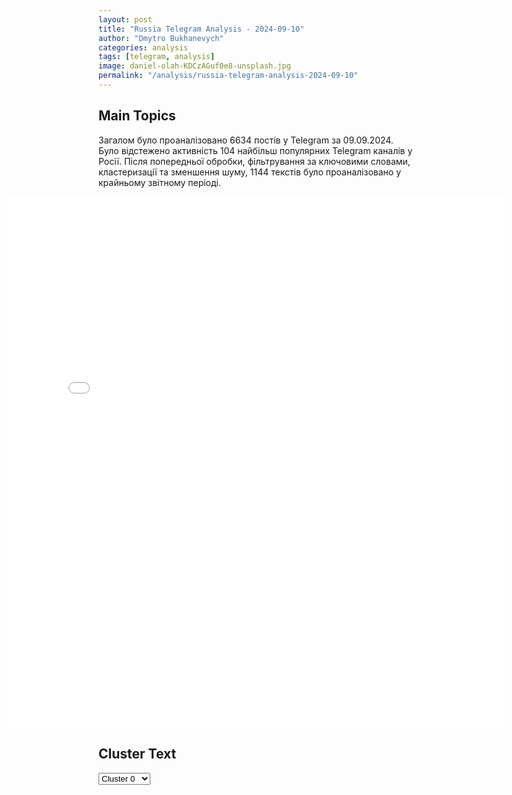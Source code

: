 ```yaml
---
layout: post
title: "Russia Telegram Analysis - 2024-09-10"
author: "Dmytro Bukhanevych"
categories: analysis
tags: [telegram, analysis]
image: daniel-olah-KDCzAGuf0e8-unsplash.jpg
permalink: "/analysis/russia-telegram-analysis-2024-09-10"
---
```


<style>
    /* Adjusting iframe-container styles */
    .wide-iframe-container {
        width: calc(100% + 30vw);  /* Extending the width */
        margin-left: -15vw;       /* Negative margin to push to the left */
        overflow: hidden;         /* In case the iframe content spills over */
    }

    .wide-iframe-container iframe {
        width: 100%;  /* Making the iframe take the full width of its container */
        border: none; /* Removing any borders from the iframe */
    }

    /* Toggle mechanism */
    .hidden {
        display: none;
    }
    
    .show-content-target:checked + .show-content {
        display: block;
    }
</style>

<h2>Main Topics</h2>
<p>Загалом було проаналізовано 6634 постів у Telegram за 09.09.2024. Було відстежено активність 104 найбільш популярних Telegram каналів у Росії. Після попередньої обробки, фільтрування за ключовими словами, кластеризації та зменшення шуму, 1144 текстів було проаналізовано у крайньому звітному періоді.</p>
<!-- Embedding Main Plotly Visualization -->
<div class="wide-iframe-container">
    <iframe src="{{site.baseurl}}/visualizations/2024-09-10/fig_topics_time.html" height="850"></iframe>
</div>


<h2>Cluster Text</h2>

<!-- Dropdown to select a cluster -->
<select id="clusterSelector" onchange="displayClusterText()">
<option value="0">Cluster 0</option><option value="1">Cluster 1</option><option value="2">Cluster 2</option><option value="3">Cluster 3</option><option value="4">Cluster 4</option><option value="5">Cluster 5</option><option value="6">Cluster 6</option><option value="7">Cluster 7</option><option value="8">Cluster 8</option><option value="9">Cluster 9</option><option value="10">Cluster 10</option><option value="11">Cluster 11</option><option value="12">Cluster 12</option><option value="13">Cluster 13</option><option value="14">Cluster 14</option>
</select>

<!-- Display area for the selected cluster's text -->
<div id="clusterTextDisplay" class="hidden"></div>

<script type="text/javascript">
    var clusterDetails = {"0": "<b>Total Posts:</b> 318<br><b>Date:</b> 2024-09-09 11:35:07+00:00<br><b>Author:</b> mod_russia<br><b>Link:</b> https://t.me/s/mod_russia/43155<br><b>Subscribers:</b> 595691<br><b>Text:</b> \u0422\u0435\u043a\u0441\u0442: \u26a1\ufe0f \u0421\u0432\u043e\u0434\u043a\u0430 \u041c\u0438\u043d\u043e\u0431\u043e\u0440\u043e\u043d\u044b \u0420\u043e\u0441\u0441\u0438\u0438 \u043e \u0445\u043e\u0434\u0435 \u043e\u0442\u0440\u0430\u0436\u0435\u043d\u0438\u044f \u043f\u043e\u043f\u044b\u0442\u043a\u0438 \u0432\u0442\u043e\u0440\u0436\u0435\u043d\u0438\u044f \u0412\u0421\u0423 \u043d\u0430 \u0442\u0435\u0440\u0440\u0438\u0442\u043e\u0440\u0438\u044e \u0420\u043e\u0441\u0441\u0438\u0439\u0441\u043a\u043e\u0439 \u0424\u0435\u0434\u0435\u0440\u0430\u0446\u0438\u0438 \u0432 \u041a\u0443\u0440\u0441\u043a\u043e\u0439 \u043e\u0431\u043b\u0430\u0441\u0442\u0438 (\u043f\u043e \u0441\u043e\u0441\u0442\u043e\u044f\u043d\u0438\u044e \u043d\u0430 9 \u0441\u0435\u043d\u0442\u044f\u0431\u0440\u044f 2024 \u0433.) \u25ab\ufe0f \u041f\u043e\u0434\u0440\u0430\u0437\u0434\u0435\u043b\u0435\u043d\u0438\u044f\u043c\u0438 \u0433\u0440\u0443\u043f\u043f\u0438\u0440\u043e\u0432\u043a\u0438 \u0432\u043e\u0439\u0441\u043a \u00ab\u0421\u0435\u0432\u0435\u0440\u00bb \u043f\u0440\u0438 \u043f\u043e\u0434\u0434\u0435\u0440\u0436\u043a\u0435 \u0430\u0440\u043c\u0435\u0439\u0441\u043a\u043e\u0439 \u0430\u0432\u0438\u0430\u0446\u0438\u0438 \u0438 \u043e\u0433\u043d\u044f \u0430\u0440\u0442\u0438\u043b\u043b\u0435\u0440\u0438\u0438 \u043e\u0442\u0440\u0430\u0436\u0435\u043d\u044b \u0442\u0440\u0438 \u0430\u0442\u0430\u043a\u0438 \u043f\u0440\u043e\u0442\u0438\u0432\u043d\u0438\u043a\u0430 \u0432 \u043d\u0430\u043f\u0440\u0430\u0432\u043b\u0435\u043d\u0438\u0438 \u043d\u0430\u0441\u0435\u043b\u0435\u043d\u043d\u044b\u0445 \u043f\u0443\u043d\u043a\u0442\u043e\u0432 \u041c\u0438\u0445\u0430\u0439\u043b\u043e\u0432\u043a\u0430, \u0427\u0435\u0440\u043a\u0430\u0441\u0441\u043a\u0430\u044f \u041a\u043e\u043d\u043e\u043f\u0435\u043b\u044c\u043a\u0430 \u0438 10-\u0439 \u041e\u043a\u0442\u044f\u0431\u0440\u044c.\u0421\u043e\u0440\u0432\u0430\u043d\u044b \u043f\u043e\u043f\u044b\u0442\u043a\u0438 \u0430\u0442\u0430\u043a \u0432 \u043d\u0430\u043f\u0440\u0430\u0432\u043b\u0435\u043d\u0438\u0438 \u043d\u0430\u0441\u0435\u043b\u0435\u043d\u043d\u044b\u0445 \u043f\u0443\u043d\u043a\u0442\u043e\u0432 \u041c\u0430\u043b\u0430\u044f \u041b\u043e\u043a\u043d\u044f, \u041a\u043e\u0440\u0435\u043d\u0435\u0432\u043e, \u041a\u0440\u0435\u043c\u044f\u043d\u043e\u0435 \u0438 \u041c\u0430\u0440\u0442\u044b\u043d\u043e\u0432\u043a\u0430.\u0412 \u0440\u0435\u0437\u0443\u043b\u044c\u0442\u0430\u0442\u0435 \u0412\u0421\u0423 \u043f\u043e\u0442\u0435\u0440\u044f\u043b\u0438 \u0434\u043e 25 \u0447\u0435\u043b\u043e\u0432\u0435\u043a \u0443\u0431\u0438\u0442\u044b\u043c\u0438 \u0438 \u0440\u0430\u043d\u0435\u043d\u044b\u043c\u0438, \u0443\u043d\u0438\u0447\u0442\u043e\u0436\u0435\u043d\u044b \u0442\u0440\u0438 \u0431\u043e\u0435\u0432\u044b\u0435 \u0431\u0440\u043e\u043d\u0438\u0440\u043e\u0432\u0430\u043d\u043d\u044b\u0435 \u043c\u0430\u0448\u0438\u043d\u044b, \u0432 \u0442\u043e\u043c \u0447\u0438\u0441\u043b\u0435 \u00ab\u041c\u0430\u043a\u0441 \u041f\u0440\u043e\u00bb \u043f\u0440\u043e\u0438\u0437\u0432\u043e\u0434\u0441\u0442\u0432\u0430 \u0421\u0428\u0410, \u0438 \u0434\u0432\u0430 \u0430\u0432\u0442\u043e\u043c\u043e\u0431\u0438\u043b\u044f. \u25ab\ufe0f \u041f\u0440\u043e\u0434\u043e\u043b\u0436\u0430\u0435\u0442\u0441\u044f \u043f\u0440\u043e\u0432\u0435\u0434\u0435\u043d\u0438\u0435 \u0440\u0430\u0437\u0432\u0435\u0434\u044b\u0432\u0430\u0442\u0435\u043b\u044c\u043d\u043e-\u043f\u043e\u0438\u0441\u043a\u043e\u0432\u044b\u0445 \u0434\u0435\u0439\u0441\u0442\u0432\u0438\u0439 \u043f\u043e \u0432\u044b\u044f\u0432\u043b\u0435\u043d\u0438\u044e \u0438 \u0443\u043d\u0438\u0447\u0442\u043e\u0436\u0435\u043d\u0438\u044e \u0432 \u043b\u0435\u0441\u043d\u044b\u0445 \u043c\u0430\u0441\u0441\u0438\u0432\u0430\u0445 \u0434\u0438\u0432\u0435\u0440\u0441\u0438\u043e\u043d\u043d\u044b\u0445 \u0433\u0440\u0443\u043f\u043f \u043f\u0440\u043e\u0442\u0438\u0432\u043d\u0438\u043a\u0430, \u043f\u044b\u0442\u0430\u0432\u0448\u0438\u0445\u0441\u044f \u043f\u0440\u043e\u043d\u0438\u043a\u043d\u0443\u0442\u044c \u0432\u0433\u043b\u0443\u0431\u044c \u0440\u043e\u0441\u0441\u0438\u0439\u0441\u043a\u043e\u0439 \u0442\u0435\u0440\u0440\u0438\u0442\u043e\u0440\u0438\u0438. \u25ab\ufe0f \u0423\u0434\u0430\u0440\u0430\u043c\u0438 \u0430\u0432\u0438\u0430\u0446\u0438\u0438, \u043e\u0433\u043d\u0435\u043c \u0430\u0440\u0442\u0438\u043b\u043b\u0435\u0440\u0438\u0438 \u0438 \u0430\u043a\u0442\u0438\u0432\u043d\u044b\u043c\u0438 \u0434\u0435\u0439\u0441\u0442\u0432\u0438\u044f\u043c\u0438 \u0432\u043e\u0439\u0441\u043a \u043d\u0430\u043d\u0435\u0441\u0435\u043d\u043e \u043f\u043e\u0440\u0430\u0436\u0435\u043d\u0438\u0435 \u0441\u043a\u043e\u043f\u043b\u0435\u043d\u0438\u044f\u043c \u0436\u0438\u0432\u043e\u0439 \u0441\u0438\u043b\u044b \u0438 \u0442\u0435\u0445\u043d\u0438\u043a\u0438 22-\u0439 \u0438 61-\u0439 \u043c\u0435\u0445\u0430\u043d\u0438\u0437\u0438\u0440\u043e\u0432\u0430\u043d\u043d\u044b\u0445, 80-\u0439 \u0438 82-\u0439 \u0434\u0435\u0441\u0430\u043d\u0442\u043d\u043e-\u0448\u0442\u0443\u0440\u043c\u043e\u0432\u044b\u0445, 92-\u0439 \u0448\u0442\u0443\u0440\u043c\u043e\u0432\u043e\u0439, 152-\u0439 \u0435\u0433\u0435\u0440\u0441\u043a\u043e\u0439 \u0431\u0440\u0438\u0433\u0430\u0434 \u0438 1004-\u0439 \u0431\u0440\u0438\u0433\u0430\u0434\u044b \u043e\u0445\u0440\u0430\u043d\u044b \u0432 \u0440\u0430\u0439\u043e\u043d\u0430\u0445 \u043d\u0430\u0441\u0435\u043b\u0435\u043d\u043d\u044b\u0445 \u043f\u0443\u043d\u043a\u0442\u043e\u0432 \u0410\u043f\u0430\u043d\u0430\u0441\u043e\u0432\u043a\u0430, \u0411\u043e\u0440\u043a\u0438, \u0412\u0438\u0448\u043d\u0435\u0432\u043a\u0430, \u0412\u043d\u0435\u0437\u0430\u043f\u043d\u043e\u0435, \u0413\u0443\u0435\u0432\u043e, \u041a\u0430\u0437\u0430\u0447\u044c\u044f \u041b\u043e\u043a\u043d\u044f, \u041b\u044e\u0431\u0438\u043c\u043e\u0432\u043a\u0430, \u041c\u0430\u043b\u0430\u044f \u041b\u043e\u043a\u043d\u044f, \u041c\u0430\u0440\u0442\u044b\u043d\u043e\u0432\u043a\u0430, \u041d\u043e\u0432\u0430\u044f \u0421\u043e\u0440\u043e\u0447\u0438\u043d\u0430, \u041d\u043e\u0432\u043e\u0438\u0432\u0430\u043d\u043e\u0432\u043a\u0430, \u041e\u0431\u0443\u0445\u043e\u0432\u043a\u0430, \u0421\u0432\u0435\u0440\u0434\u043b\u0438\u043a\u043e\u0432\u043e \u0438 \u0421\u043d\u0430\u0433\u043e\u0441\u0442\u044c. \u25ab\ufe0f \u041e\u043f\u0435\u0440\u0430\u0442\u0438\u0432\u043d\u043e-\u0442\u0430\u043a\u0442\u0438\u0447\u0435\u0441\u043a\u043e\u0439 \u0430\u0432\u0438\u0430\u0446\u0438\u0435\u0439 \u0438 \u0440\u0430\u043a\u0435\u0442\u043d\u044b\u043c\u0438 \u0432\u043e\u0439\u0441\u043a\u0430\u043c\u0438 \u043d\u0430\u043d\u0435\u0441\u0435\u043d\u044b \u0443\u0434\u0430\u0440\u044b \u043f\u043e \u0440\u0430\u0439\u043e\u043d\u0430\u043c \u0441\u043e\u0441\u0440\u0435\u0434\u043e\u0442\u043e\u0447\u0435\u043d\u0438\u044f \u0438\u043d\u043e\u0441\u0442\u0440\u0430\u043d\u043d\u044b\u0445 \u043d\u0430\u0435\u043c\u043d\u0438\u043a\u043e\u0432 \u0432 \u0421\u0443\u043c\u0441\u043a\u043e\u0439 \u043e\u0431\u043b\u0430\u0441\u0442\u0438 \u0438 \u0440\u0435\u0437\u0435\u0440\u0432\u043e\u0432 22-\u0439 \u0438 41-\u0439 \u043c\u0435\u0445\u0430\u043d\u0438\u0437\u0438\u0440\u043e\u0432\u0430\u043d\u043d\u044b\u0445, 80-\u0439, 82-\u0439 \u0438 95-\u0439 \u0434\u0435\u0441\u0430\u043d\u0442\u043d\u043e-\u0448\u0442\u0443\u0440\u043c\u043e\u0432\u044b\u0445 \u0431\u0440\u0438\u0433\u0430\u0434 \u0412\u0421\u0423 \u0438 1-\u043e\u0439 \u0431\u0440\u0438\u0433\u0430\u0434\u044b \u043f\u0440\u0435\u0437\u0438\u0434\u0435\u043d\u0442\u0430, \u0430 \u0442\u0430\u043a\u0436\u0435 101-\u0439, 103-\u0439, 107-\u0439, 119-\u0439, 129-\u0439 \u0431\u0440\u0438\u0433\u0430\u0434 \u0442\u0435\u0440\u0440\u0438\u0442\u043e\u0440\u0438\u0430\u043b\u044c\u043d\u043e\u0439 \u043e\u0431\u043e\u0440\u043e\u043d\u044b \u0412\u0421\u0423 \u0432 \u0440\u0430\u0439\u043e\u043d\u0430\u0445 \u043d\u0430\u0441\u0435\u043b\u0435\u043d\u043d\u044b\u0445 \u043f\u0443\u043d\u043a\u0442\u043e\u0432 \u0411\u0435\u043b\u043e\u043f\u043e\u043b\u044c\u0435, \u0411\u0435\u043b\u043e\u0432\u043e\u0434\u044b, \u0411\u043e\u044f\u0440\u043e-\u041b\u0435\u0436\u0430\u0447\u0438, \u0411\u0430\u0441\u043e\u0432\u043a\u0430, \u0413\u043b\u0443\u0445\u043e\u0432, \u041a\u043e\u043d\u0434\u0440\u0430\u0442\u043e\u0432\u043a\u0430, \u041b\u043e\u043a\u043d\u044f, \u0421\u0432\u0435\u0441\u0441\u0430, \u0412\u043b\u0430\u0434\u0438\u043c\u0438\u0440\u043e\u0432\u043a\u0430, \u041f\u0435\u0440\u0432\u043e\u043c\u0430\u0439\u0441\u043a\u043e\u0435, \u0421\u0443\u043c\u044b, \u042e\u043d\u0430\u043a\u043e\u0432\u043a\u0430 \u0438 \u042f\u043c\u043f\u043e\u043b\u044c. \u25ab\ufe0f \u0417\u0430 \u0441\u0443\u0442\u043a\u0438 \u043f\u043e\u0442\u0435\u0440\u0438 \u0412\u0421\u0423 \u0441\u043e\u0441\u0442\u0430\u0432\u0438\u043b\u0438 \u0434\u043e 240 \u0432\u043e\u0435\u043d\u043d\u043e\u0441\u043b\u0443\u0436\u0430\u0449\u0438\u0445 \u0438 13 \u0435\u0434\u0438\u043d\u0438\u0446 \u0431\u0440\u043e\u043d\u0435\u0442\u0435\u0445\u043d\u0438\u043a\u0438, \u0432 \u0442\u043e\u043c \u0447\u0438\u0441\u043b\u0435 \u0434\u0432\u0430 \u0442\u0430\u043d\u043a\u0430, 11 \u0431\u043e\u0435\u0432\u044b\u0445 \u0431\u0440\u043e\u043d\u0438\u0440\u043e\u0432\u0430\u043d\u043d\u044b\u0445 \u043c\u0430\u0448\u0438\u043d, \u0430 \u0442\u0430\u043a\u0436\u0435 \u0430\u0440\u0442\u0438\u043b\u043b\u0435\u0440\u0438\u0439\u0441\u043a\u043e\u0435 \u043e\u0440\u0443\u0434\u0438\u0435, \u0441\u0442\u0430\u043d\u0446\u0438\u044f \u0420\u042d\u0411 \u0438 10 \u0430\u0432\u0442\u043e\u043c\u043e\u0431\u0438\u043b\u0435\u0439. \ud83d\udcca \u0412\u0441\u0435\u0433\u043e \u0437\u0430 \u0432\u0440\u0435\u043c\u044f \u0431\u043e\u0435\u0432\u044b\u0445 \u0434\u0435\u0439\u0441\u0442\u0432\u0438\u0439 \u043d\u0430 \u041a\u0443\u0440\u0441\u043a\u043e\u043c \u043d\u0430\u043f\u0440\u0430\u0432\u043b\u0435\u043d\u0438\u0438 \u043f\u0440\u043e\u0442\u0438\u0432\u043d\u0438\u043a \u043f\u043e\u0442\u0435\u0440\u044f\u043b \u0431\u043e\u043b\u0435\u0435 11400 \u0432\u043e\u0435\u043d\u043d\u043e\u0441\u043b\u0443\u0436\u0430\u0449\u0438\u0445, 89 \u0442\u0430\u043d\u043a\u043e\u0432, 42 \u0431\u043e\u0435\u0432\u044b\u0435 \u043c\u0430\u0448\u0438\u043d\u044b \u043f\u0435\u0445\u043e\u0442\u044b, 74 \u0431\u0440\u043e\u043d\u0435\u0442\u0440\u0430\u043d\u0441\u043f\u043e\u0440\u0442\u0435\u0440\u0430, 635 \u0431\u043e\u0435\u0432\u044b\u0445 \u0431\u0440\u043e\u043d\u0438\u0440\u043e\u0432\u0430\u043d\u043d\u044b\u0445 \u043c\u0430\u0448\u0438\u043d\u044b, 371 \u0430\u0432\u0442\u043e\u043c\u043e\u0431\u0438\u043b\u044c, 85 \u0430\u0440\u0442\u0438\u043b\u043b\u0435\u0440\u0438\u0439\u0441\u043a\u0438\u0445 \u043e\u0440\u0443\u0434\u0438\u0439, 24 \u043f\u0443\u0441\u043a\u043e\u0432\u044b\u0435 \u0443\u0441\u0442\u0430\u043d\u043e\u0432\u043a\u0438 \u0440\u0435\u0430\u043a\u0442\u0438\u0432\u043d\u044b\u0445 \u0441\u0438\u0441\u0442\u0435\u043c \u0437\u0430\u043b\u043f\u043e\u0432\u043e\u0433\u043e \u043e\u0433\u043d\u044f, \u0432 \u0442\u043e\u043c \u0447\u0438\u0441\u043b\u0435 \u0441\u0435\u043c\u044c \u00ab\u0425\u0438\u043c\u0430\u0440\u0441\u00bb \u0438 \u043f\u044f\u0442\u044c MLRS, 8 \u043f\u0443\u0441\u043a\u043e\u0432\u044b\u0445 \u0443\u0441\u0442\u0430\u043d\u043e\u0432\u043e\u043a \u0437\u0435\u043d\u0438\u0442\u043d\u044b\u0445 \u0440\u0430\u043a\u0435\u0442\u043d\u044b\u0445 \u043a\u043e\u043c\u043f\u043b\u0435\u043a\u0441\u043e\u0432, \u0434\u0432\u0435 \u0442\u0440\u0430\u043d\u0441\u043f\u043e\u0440\u0442\u043d\u043e-\u0437\u0430\u0440\u044f\u0436\u0430\u044e\u0449\u0438\u0435 \u043c\u0430\u0448\u0438\u043d\u044b, 22 \u0441\u0442\u0430\u043d\u0446\u0438\u0438 \u0420\u042d\u0411 \u0438 \u0441\u0435\u043c\u044c \u0420\u041b\u0421 \u043a\u043e\u043d\u0442\u0440\u0431\u0430\u0442\u0430\u0440\u0435\u0439\u043d\u043e\u0439 \u0431\u043e\u0440\u044c\u0431\u044b, \u0434\u0432\u0435 \u0420\u041b\u0421 \u041f\u0412\u041e, \u0432\u043e\u0441\u0435\u043c\u044c \u0435\u0434\u0438\u043d\u0438\u0446 \u0438\u043d\u0436\u0435\u043d\u0435\u0440\u043d\u043e\u0439 \u0442\u0435\u0445\u043d\u0438\u043a\u0438, \u0438\u0437 \u043d\u0438\u0445 \u0434\u0432\u0435 \u0438\u043d\u0436\u0435\u043d\u0435\u0440\u043d\u044b\u0435 \u043c\u0430\u0448\u0438\u043d\u044b \u0440\u0430\u0437\u0433\u0440\u0430\u0436\u0434\u0435\u043d\u0438\u044f \u0438 \u043e\u0434\u043d\u0430 \u0443\u0441\u0442\u0430\u043d\u043e\u0432\u043a\u0430 \u0440\u0430\u0437\u043c\u0438\u043d\u0438\u0440\u043e\u0432\u0430\u043d\u0438\u044f \u0423\u0420-77. \u041e\u043f\u0435\u0440\u0430\u0446\u0438\u044f \u043f\u043e \u0443\u043d\u0438\u0447\u0442\u043e\u0436\u0435\u043d\u0438\u044e \u0444\u043e\u0440\u043c\u0438\u0440\u043e\u0432\u0430\u043d\u0438\u0439 \u0412\u0421\u0423 \u043f\u0440\u043e\u0434\u043e\u043b\u0436\u0430\u0435\u0442\u0441\u044f.\ud83d\udd39 \u041c\u0438\u043d\u043e\u0431\u043e\u0440\u043e\u043d\u044b \u0420\u043e\u0441\u0441\u0438\u0438", "1": "<b>Total Posts:</b> 31<br><b>Date:</b> 2024-09-09 13:54:23+00:00<br><b>Author:</b> ivan_utenkov13<br><b>Link:</b> https://t.me/s/ivan_utenkov13/60078<br><b>Subscribers:</b> 401262<br><b>Text:</b> \u0422\u0435\u043a\u0441\u0442: \ud83d\ude2c \u0420\u043e\u0441\u0441\u0438\u0439\u0441\u043a\u0438\u0439 \u0447\u0438\u043d\u043e\u0432\u043d\u0438\u043a \u0440\u0430\u0437\u043c\u0435\u0441\u0442\u0438\u043b \u043f\u0430\u0442\u0440\u0438\u043e\u0442\u0438\u0447\u0435\u0441\u043a\u0438\u0439 \u0431\u0430\u043d\u043d\u0435\u0440 \u0441 \u0431\u043e\u0439\u0446\u043e\u043c \u0412\u0421\u0423. \u0420\u0443\u043a\u043e\u0432\u043e\u0434\u0438\u0442\u0435\u043b\u044c \u043a\u043e\u043c\u0438\u0442\u0435\u0442\u0430 \u0430\u0440\u0445\u0438\u0442\u0435\u043a\u0442\u0443\u0440\u044b \u0438 \u0433\u0440\u0430\u0434\u043e\u0441\u0442\u0440\u043e\u0438\u0442\u0435\u043b\u044c\u0441\u0442\u0432\u0430 \u041a\u0443\u0440\u0441\u043a\u0430 \u0440\u0430\u0437\u043c\u0435\u0441\u0442\u0438\u043b \u0432\u043e\u0435\u043d\u043d\u043e-\u043f\u0430\u0442\u0440\u0438\u043e\u0442\u0438\u0447\u0435\u0441\u043a\u0438\u0439 \u0431\u0430\u043d\u043d\u0435\u0440 \u0441 \u0440\u0435\u043a\u043b\u0430\u043c\u043e\u0439 \u0441\u043b\u0443\u0436\u0431\u044b \u043f\u043e \u043a\u043e\u043d\u0442\u0440\u0430\u043a\u0442\u0443. \u041d\u043e \u043e\u043d \u043d\u0435 \u0437\u0430\u043c\u0435\u0442\u0438\u043b, \u0447\u0442\u043e \u043d\u0430 \u043d\u0451\u043c \u0438\u0437\u043e\u0431\u0440\u0430\u0436\u0451\u043d \u0431\u043e\u0435\u0446 \u0443\u043a\u0440\u0430\u0438\u043d\u0441\u043a\u043e\u0439 \u0430\u0440\u043c\u0438\u0438.\u0427\u0438\u043d\u043e\u0432\u043d\u0438\u043a\u0443 \u043e\u0431\u044a\u044f\u0432\u0438\u043b\u0438 \u0432\u044b\u0433\u043e\u0432\u043e\u0440 \u0432 \u0441\u0432\u044f\u0437\u0438 \u0441 \u0445\u0430\u043b\u0430\u0442\u043d\u043e\u0441\u0442\u044c\u044e\u2757\ufe0f\u0418\u043d\u0444\u043e\u0440\u043c\u0430\u0446\u0438\u044f 24/7", "2": "<b>Total Posts:</b> 127<br><b>Date:</b> 2024-09-09 20:55:28+00:00<br><b>Author:</b> treugolniklpr<br><b>Link:</b> https://t.me/s/treugolniklpr/57628<br><b>Subscribers:</b> 616584<br><b>Text:</b> \u0422\u0435\u043a\u0441\u0442: \u0428\u0430\u0439\u043a\u043e\u0432\u043a\u0430\u041b\u044e\u0434\u0438\u043d\u043e\u0432\u043e\u041e\u043f\u0430\u0441\u043d\u043e\u0441\u0442\u044c \u043f\u043e \u0411\u041f\u041b\u0410 \u0412 \u0432\u0430\u0448\u0435\u043c \u043d\u0430\u043f\u0440\u0430\u0432\u043b\u0435\u043d\u0438\u0438 \u043d\u0435\u0441\u043a\u043e\u043b\u044c\u043a\u043e \u0411\u041f\u041b\u0410 \u0438\u0437 \u0411\u0440\u044f\u043d\u0441\u043a\u043e\u0439 \u043e\u0431\u043b\u0430\u0441\u0442\u0438", "3": "<b>Total Posts:</b> 61<br><b>Date:</b> 2024-09-09 23:33:53+00:00<br><b>Author:</b> shot_shot<br><b>Link:</b> https://t.me/s/shot_shot/71300<br><b>Subscribers:</b> 1180194<br><b>Text:</b> \u0422\u0435\u043a\u0441\u0442: \u0421\u0435\u0440\u0433\u0435\u0439 \u0421\u043e\u0431\u044f\u043d\u0438\u043d: \"\u0421\u0438\u043b\u0430\u043c\u0438 \u041f\u0412\u041e \u041c\u0438\u043d\u043e\u0431\u043e\u0440\u043e\u043d\u044b \u0432 \u0433\u043e\u0440\u043e\u0434\u0441\u043a\u043e\u043c \u043e\u043a\u0440\u0443\u0433\u0435 \u041b\u044e\u0431\u0435\u0440\u0446\u044b \u043e\u0442\u0440\u0430\u0436\u0435\u043d\u0430 \u0430\u0442\u0430\u043a\u0430 \u0431\u0435\u0441\u043f\u0438\u043b\u043e\u0442\u043d\u0438\u043a\u0430, \u043b\u0435\u0442\u0435\u0432\u0448\u0435\u0433\u043e \u043d\u0430 \u041c\u043e\u0441\u043a\u0432\u0443. \u041d\u0430 \u043c\u0435\u0441\u0442\u0435 \u043f\u0430\u0434\u0435\u043d\u0438\u044f \u043e\u0431\u043b\u043e\u043c\u043a\u043e\u0432, \u043f\u043e \u043f\u0440\u0435\u0434\u0432\u0430\u0440\u0438\u0442\u0435\u043b\u044c\u043d\u044b\u043c \u0434\u0430\u043d\u043d\u044b\u043c, \u0440\u0430\u0437\u0440\u0443\u0448\u0435\u043d\u0438\u0439 \u0438 \u043f\u043e\u0441\u0442\u0440\u0430\u0434\u0430\u0432\u0448\u0438\u0445 \u043d\u0435\u0442. \u0421\u043f\u0435\u0446\u0438\u0430\u043b\u0438\u0441\u0442\u044b \u044d\u043a\u0441\u0442\u0440\u0435\u043d\u043d\u044b\u0445 \u0441\u043b\u0443\u0436\u0431 \u0440\u0430\u0431\u043e\u0442\u0430\u044e\u0442 \u043d\u0430 \u043c\u0435\u0441\u0442\u0435 \u043f\u0440\u043e\u0438\u0441\u0448\u0435\u0441\u0442\u0432\u0438\u044f\"\u0427\u0442\u043e \u0435\u0449\u0451 \u0438\u0437\u0432\u0435\u0441\u0442\u043d\u043e \u043a \u044d\u0442\u043e\u043c\u0443 \u0447\u0430\u0441\u0443: \u2014 \u041f\u0412\u041e \u0432 \u0442\u0435\u0447\u0435\u043d\u0438\u0435 \u0447\u0430\u0441\u0430 \u0443\u043d\u0438\u0447\u0442\u043e\u0436\u0438\u043b\u0430 21 \u0431\u0435\u0441\u043f\u0438\u043b\u043e\u0442\u043d\u0438\u043a \u0412\u0421\u0423 \u0441\u0430\u043c\u043e\u043b\u0435\u0442\u043d\u043e\u0433\u043e \u0442\u0438\u043f\u0430 \u0432 \u0411\u0440\u044f\u043d\u0441\u043a\u043e\u0439 \u043e\u0431\u043b\u0430\u0441\u0442\u0438. \u0412 \u0434\u0430\u043d\u043d\u044b\u0439 \u043c\u043e\u043c\u0435\u043d\u0442 \u043e \u043f\u043e\u0441\u0442\u0440\u0430\u0434\u0430\u0432\u0448\u0438\u0445 \u0438 \u0440\u0430\u0437\u0440\u0443\u0448\u0435\u043d\u0438\u044f\u0445 \u0438\u043d\u0444\u043e\u0440\u043c\u0430\u0446\u0438\u0438 \u043d\u0435\u0442. \u041d\u0430 \u043c\u0435\u0441\u0442\u0435 \u0440\u0430\u0431\u043e\u0442\u0430\u044e\u0442 \u043e\u043f\u0435\u0440\u0430\u0442\u0438\u0432\u043d\u044b\u0435 \u0438 \u044d\u043a\u0441\u0442\u0440\u0435\u043d\u043d\u044b\u0435 \u0441\u043b\u0443\u0436\u0431\u044b, \u0441\u043e\u043e\u0431\u0449\u0438\u043b \u0433\u0443\u0431\u0435\u0440\u043d\u0430\u0442\u043e\u0440 \u0411\u043e\u0433\u043e\u043c\u0430\u0437. \u2014 \u0413\u0443\u0431\u0435\u0440\u043d\u0430\u0442\u043e\u0440 \u041b\u0438\u043f\u0435\u0446\u043a\u043e\u0439 \u043e\u0431\u043b\u0430\u0441\u0442\u0438 \u0410\u0440\u0442\u0430\u043c\u043e\u043d\u043e\u0432 \u0441\u043e\u043e\u0431\u0449\u0438\u043b \u043e\u0431 \u0443\u0433\u0440\u043e\u0437\u0435 \u0430\u0442\u0430\u043a\u0438 \u0411\u041f\u041b\u0410 \u0438 \u043f\u043e\u043f\u0440\u043e\u0441\u0438\u043b \u0436\u0438\u0442\u0435\u043b\u0435\u0439 \u0433\u043e\u0440\u043e\u0434\u0430 \u043e\u0441\u0442\u0430\u0432\u0430\u0442\u044c\u0441\u044f \u0434\u043e\u043c\u0430, \u043d\u0435 \u043f\u043e\u0434\u0445\u043e\u0434\u0438\u0442\u044c \u043a \u043e\u043a\u043d\u0430\u043c \u0438\u043b\u0438 \u0437\u0430\u0439\u0442\u0438 \u0432 \u0431\u043b\u0438\u0436\u0430\u0439\u0448\u0435\u0435 \u0437\u0434\u0430\u043d\u0438\u0435. \u041f\u0440\u044f\u043c\u043e \u0441\u0435\u0439\u0447\u0430\u0441 \u0432 \u0433\u043e\u0440\u043e\u0434\u0435 \u0440\u0430\u0431\u043e\u0442\u0430\u0435\u0442 \u0441\u0438\u0440\u0435\u043d\u0430 \u043e\u043f\u0430\u0441\u043d\u043e\u0441\u0442\u0438. \u041a\u0440\u0430\u0441\u043d\u044b\u0439 \u0443\u0440\u043e\u0432\u0435\u043d\u044c \u0443\u0433\u0440\u043e\u0437\u044b \u0432\u0432\u043e\u0434\u0438\u0442\u0441\u044f \u0432 \u0412\u043e\u043b\u043e\u0432\u0441\u043a\u043e\u043c \u0440\u0430\u0439\u043e\u043d\u0435.\u2014 \u0413\u0443\u0431\u0435\u0440\u043d\u0430\u0442\u043e\u0440\u0430 \u0412\u043e\u0440\u043e\u043d\u0435\u0436\u0441\u043a\u043e\u0439 \u043e\u0431\u043b\u0430\u0441\u0442\u0438 \u0410\u043b\u0435\u043a\u0441\u0430\u043d\u0434\u0440 \u0413\u0443\u0441\u0435\u0432 \u0441\u043e\u043e\u0431\u0449\u0438\u043b, \u0447\u0442\u043e \u043d\u0430 \u0442\u0435\u0440\u0440\u0438\u0442\u043e\u0440\u0438\u0438 \u0440\u0435\u0433\u0438\u043e\u043d\u0430 \u043e\u0431\u044a\u044f\u0432\u043b\u0435\u043d\u0430 \u043e\u043f\u0430\u0441\u043d\u043e\u0441\u0442\u044c \u0430\u0442\u0430\u043a\u0438 \u0411\u041f\u041b\u0410. \"\u0421\u0438\u043b\u044b \u041f\u0412\u041e \u043d\u0430\u0433\u043e\u0442\u043e\u0432\u0435. \u0421\u043b\u0435\u0434\u0438\u0442\u0435 \u0437\u0430 \u0434\u0430\u043b\u044c\u043d\u0435\u0439\u0448\u0438\u043c\u0438 \u043e\u043f\u043e\u0432\u0435\u0449\u0435\u043d\u0438\u044f\u043c\u0438 \u043e\u0442 \u043f\u0440\u0430\u0432\u0438\u0442\u0435\u043b\u044c\u0441\u0442\u0432\u0430 \u043e\u0431\u043b\u0430\u0441\u0442\u0438 \u0438\u043b\u0438 \u043e\u0442 \u041c\u0427\u0421 \u0420\u043e\u0441\u0441\u0438\u0438\". \u2014 \u0420\u0430\u043a\u0435\u0442\u043d\u0430\u044f \u043e\u043f\u0430\u0441\u043d\u043e\u0441\u0442\u044c \u0431\u044b\u043b\u0430 \u043e\u0431\u044a\u044f\u0432\u043b\u0435\u043d\u0430 \u0432 \u041a\u0443\u0440\u0441\u043a\u043e\u0439 \u043e\u0431\u043b\u0430\u0441\u0442\u0438. \u2014 \u041e\u043a\u043e\u043b\u043e \u0447\u0430\u0441\u0430 \u043d\u043e\u0447\u0438 \u0433\u0443\u0431\u0435\u0440\u043d\u0430\u0442\u043e\u0440\u0430 \u0411\u0435\u043b\u0433\u043e\u0440\u043e\u0434\u0441\u043a\u043e\u0439 \u043e\u0431\u043b\u0430\u0441\u0442\u0438 \u0413\u043b\u0430\u0434\u043a\u043e\u0432 \u0437\u0430\u044f\u0432\u0438\u043b, \u0447\u0442\u043e \u043d\u0430 \u0432\u0441\u0435\u0439 \u0442\u0435\u0440\u0440\u0438\u0442\u043e\u0440\u0438\u044f \u0432\u0432\u043e\u0434\u0438\u0442\u0441\u044f \u0440\u0430\u043a\u0435\u0442\u043d\u0430\u044f \u043e\u043f\u0430\u0441\u043d\u043e\u0441\u0442\u044c.\ud83c\udfaf \u041f\u043e\u0434\u043f\u0438\u0441\u044b\u0432\u0430\u0439\u0441\u044f \u043d\u0430 SHOT\ud83d\udce9 \u041f\u0440\u0438\u0441\u043b\u0430\u0442\u044c \u043d\u043e\u0432\u043e\u0441\u0442\u044c", "4": "<b>Total Posts:</b> 36<br><b>Date:</b> 2024-09-09 12:13:01+00:00<br><b>Author:</b> ejdailyru<br><b>Link:</b> https://t.me/s/ejdailyru/264703<br><b>Subscribers:</b> 526758<br><b>Text:</b> \u0422\u0435\u043a\u0441\u0442: \u0413\u043b\u0430\u0432\u043d\u043e\u0435 \u0432\u0438\u0434\u0435\u043e \u0434\u043d\u044f \u0432\u00a0\u0440\u0443\u043d\u0435\u0442\u0435\u00a0\u2014 \u0431\u043b\u043e\u0433\u0435\u0440 \u0418\u043b\u044c\u044f \u041c\u044d\u0434\u0434\u0438\u0441\u043e\u043d, \u043a\u043e\u0442\u043e\u0440\u044b\u0439 \u0440\u0430\u043d\u0435\u0435 \u043c\u043d\u043e\u0433\u043e\u043a\u0440\u0430\u0442\u043d\u043e \u0448\u0443\u0442\u0438\u043b \u043f\u0440\u043e \u0432\u043e\u0437\u043c\u043e\u0436\u043d\u044b\u0439 \u043f\u0435\u0440\u0435\u0435\u0437\u0434 \u0432\u00a0\u0421\u0428\u0410, \u043e\u043f\u0443\u0431\u043b\u0438\u043a\u043e\u0432\u0430\u043b \u0440\u043e\u043b\u0438\u043a, \u043d\u0430\u00a0\u043a\u043e\u0442\u043e\u0440\u043e\u043c \u0438\u0434\u0435\u0442 \u043f\u043e\u00a0\u043e\u043a\u0440\u0435\u0441\u0442\u043d\u043e\u0441\u0442\u044f\u043c, \u0433\u0434\u0435 \u0441\u0442\u043e\u0438\u0442 \u0430\u043c\u0435\u0440\u0438\u043a\u0430\u043d\u0441\u043a\u0438\u0439 \u0444\u043b\u0430\u0433, \u0441\u043e\u043e\u0431\u0449\u0430\u0435\u0442 \u00ab\u041e\u0441\u0442\u043e\u0440\u043e\u0436\u043d\u043e, \u043d\u043e\u0432\u043e\u0441\u0442\u0438\u00bb. \u0422\u0435\u043b\u0435\u0433\u0440\u0430\u043c-\u043a\u0430\u043d\u0430\u043b\u044b \u043f\u0440\u0435\u0434\u043f\u043e\u043b\u043e\u0436\u0438\u043b\u0438, \u0447\u0442\u043e \u0431\u043b\u043e\u0433\u0435\u0440 \u0441\u043c\u043e\u0433 \u043f\u0435\u0440\u0435\u0431\u0440\u0430\u0442\u044c\u0441\u044f \u0432\u00a0\u0421\u0428\u0410, \u043d\u043e\u00a036-\u043b\u0435\u0442\u043d\u0438\u0439 \u041c\u044d\u0434\u0434\u0438\u0441\u043e\u043d \u043e\u0431\u00a0\u044d\u0442\u043e\u043c \u043d\u0430\u00a0\u0432\u0438\u0434\u0435\u043e \u043d\u0435\u00a0\u0433\u043e\u0432\u043e\u0440\u0438\u0442. \u0420\u0430\u043d\u0435\u0435 \u043e\u043d\u00a0\u0447\u0430\u0441\u0442\u043e \u0440\u0430\u0441\u0441\u0443\u0436\u0434\u0430\u043b \u043d\u0430\u00a0\u0441\u0442\u0440\u0438\u043c\u0430\u0445 \u043e\u00a0\u0432\u043e\u0437\u043c\u043e\u0436\u043d\u043e\u043c \u043f\u0435\u0440\u0435\u0435\u0437\u0434\u0435, \u0447\u0442\u043e \u0441\u0442\u0430\u043b\u043e \u0441\u0432\u043e\u0435\u043e\u0431\u0440\u0430\u0437\u043d\u043e\u0439 \u0448\u0443\u0442\u043a\u043e\u0439 \u0441\u0440\u0435\u0434\u0438 \u0435\u0433\u043e \u0444\u0430\u043d\u0430\u0442\u043e\u0432. \u0413\u0434\u0435 \u043d\u0430\u0445\u043e\u0434\u0438\u043b\u0441\u044f \u0441\u0442\u0440\u0438\u043c\u0435\u0440 \u0432\u043e\u00a0\u0432\u0440\u0435\u043c\u044f \u0437\u0430\u043f\u0438\u0441\u0438\u00a0\u2014 \u043d\u0435\u0438\u0437\u0432\u0435\u0441\u0442\u043d\u043e. \u041f\u0440\u0438 \u044d\u0442\u043e\u043c \u041c\u044d\u0434\u0434\u0438\u0441\u043e\u043d, \u043a\u043e\u0442\u043e\u0440\u044b\u0439 \u0438\u0437\u0432\u0435\u0441\u0442\u0435\u043d \u0437\u0430\u044f\u0432\u043b\u0435\u043d\u0438\u044f\u043c\u0438, \u043a\u043e\u0442\u043e\u0440\u044b\u0435 \u043f\u043e\u0442\u043e\u043c \u043e\u043a\u0430\u0437\u044b\u0432\u0430\u044e\u0442\u0441\u044f \u0448\u0443\u0442\u043a\u043e\u0439, \u0433\u043e\u0432\u043e\u0440\u0438\u0442 \u043d\u0430\u00a0\u0432\u0438\u0434\u0435\u043e, \u0447\u0442\u043e \u00ab\u043f\u0440\u043e\u0439\u0434\u0435\u0442 \u043a\u0430\u043a\u043e\u0435-\u0442\u043e \u0432\u0440\u0435\u043c\u044f\u00bb \u0438\u00a0\u043e\u043d\u00a0\u0432\u0435\u0440\u043d\u0435\u0442\u0441\u044f \u043a\u00a0\u0441\u0442\u0440\u0438\u043c\u0430\u043c.@ejdailyru", "5": "<b>Total Posts:</b> 59<br><b>Date:</b> 2024-09-09 14:08:16+00:00<br><b>Author:</b> rlz_the_kraken<br><b>Link:</b> https://t.me/s/rlz_the_kraken/70503<br><b>Subscribers:</b> 371907<br><b>Text:</b> \u0422\u0435\u043a\u0441\u0442: \"\u0415\u0441\u043b\u0438 \u043f\u0440\u0438\u0437\u044b\u0432\u044b \u043e \u0442\u043e\u043c, \u0447\u0442\u043e\u0431\u044b \u043f\u0440\u0435\u043a\u0440\u0430\u0442\u0438\u0442\u044c \u043e\u0433\u043e\u043d\u044c \u0438 \u0441\u043e\u0432\u0435\u0440\u0448\u0438\u0442\u044c \u0442\u0435\u0440\u0440\u0438\u0442\u043e\u0440\u0438\u0430\u043b\u044c\u043d\u044b\u0439 \u043e\u0431\u043c\u0435\u043d \u2014 \u044d\u0442\u043e \u043d\u0435\u0441\u0435\u0440\u044c\u0451\u0437\u043d\u043e\"\u0413\u043b\u0430\u0432\u0430 \u041c\u0418\u0414 \u0420\u043e\u0441\u0441\u0438\u0438 \u0421\u0435\u0440\u0433\u0435\u0439 \u041b\u0430\u0432\u0440\u043e\u0432 \u043f\u043e \u043f\u043e\u043b\u043e\u0447\u043a\u0430\u043c \u0440\u0430\u0441\u043a\u0438\u0434\u0430\u043b \u0441\u0438\u0442\u0443\u0430\u0446\u0438\u044e \u0441 \u0432\u0435\u0440\u043e\u044f\u0442\u043d\u043e\u0441\u0442\u044c\u044e \u0440\u043e\u0441\u0441\u0438\u0439\u0441\u043a\u043e-\u0443\u043a\u0440\u0430\u0438\u043d\u0441\u043a\u0438\u0445 \u043f\u0435\u0440\u0435\u0433\u043e\u0432\u043e\u0440\u043e\u0432 \u043d\u0430 \u0444\u043e\u043d\u0435 \u0441\u0435\u0433\u043e\u0434\u043d\u044f\u0448\u043d\u0435\u0439 \u043d\u043e\u0432\u043e\u0441\u0442\u0438 \u043e\u0431 \u0430\u043a\u0442\u0438\u0432\u0438\u0437\u0430\u0446\u0438\u0438 \u0428\u043e\u043b\u044c\u0446\u0430.\ud83d\udd3a\u041a\u043e\u0440\u0435\u043d\u044c \u043a\u043e\u043d\u0444\u043b\u0438\u043a\u0442\u0430 \u043d\u0430 \u0423\u043a\u0440\u0430\u0438\u043d\u0435 \u0437\u0430\u043a\u043b\u044e\u0447\u0430\u0435\u0442\u0441\u044f \u0432 \u043d\u0430\u0440\u0443\u0448\u0435\u043d\u0438\u0438 \u043f\u0440\u0430\u0432 \u0440\u0443\u0441\u0441\u043a\u043e\u044f\u0437\u044b\u0447\u043d\u044b\u0445 \u0436\u0438\u0442\u0435\u043b\u0435\u0439 \u0441\u0442\u0440\u0430\u043d\u044b, \u0430 \u0432 \"\u043c\u0438\u0440\u043d\u043e\u043c \u043f\u043b\u0430\u043d\u0435\" \u043b\u0438\u0432\u0435\u0440\u043d\u043e\u0433\u043e \u043d\u0435\u0442 \u043d\u0438 \u043e\u0434\u043d\u043e\u0439 \u0438\u043d\u0438\u0446\u0438\u0430\u0442\u0438\u0432\u044b \u043f\u043e \u0434\u0430\u043d\u043d\u043e\u043c\u0443 \u043f\u043e\u0432\u043e\u0434\u0443\ud83d\udd3a\u0417\u0430\u043f\u0430\u0434 \u043d\u0435 \u0445\u043e\u0447\u0435\u0442 \u0434\u043e\u0433\u043e\u0432\u0430\u0440\u0438\u0432\u0430\u0442\u044c\u0441\u044f \u043f\u043e-\u0447\u0435\u0441\u0442\u043d\u043e\u043c\u0443 \u043f\u043e \u0443\u0440\u0435\u0433\u0443\u043b\u0438\u0440\u043e\u0432\u0430\u043d\u0438\u044e \u0443\u043a\u0440\u0430\u0438\u043d\u0441\u043a\u043e\u0433\u043e \u043a\u043e\u043d\u0444\u043b\u0438\u043a\u0442\u0430\ud83d\udd3a\u0420\u043e\u0441\u0441\u0438\u044f \u0430\u043a\u0442\u0438\u0432\u043d\u043e \u0434\u043e\u0431\u0438\u0432\u0430\u0435\u0442\u0441\u044f \u043f\u0440\u0438\u043d\u044f\u0442\u0438\u044f \u0440\u0435\u0448\u0435\u043d\u0438\u044f \u0421\u0411 \u041e\u041e\u041d \u043e \u043f\u0440\u0435\u043a\u0440\u0430\u0449\u0435\u043d\u0438\u0438 \u043e\u0433\u043d\u044f, \u043d\u043e \u0421\u0428\u0410 \u0431\u043b\u043e\u043a\u0438\u0440\u0443\u0435\u0442 \u044d\u0442\u0438 \u0438\u043d\u0438\u0446\u0438\u0430\u0442\u0438\u0432\u044b\ud83d\udd3a\u041f\u043e\u043f\u044b\u0442\u043a\u0438 \u0432\u043c\u0435\u0448\u0438\u0432\u0430\u0442\u044c\u0441\u044f \u0432\u043e \u0432\u0441\u0451 \u0438 \u0432\u0441\u044f \u2014 \u044d\u0442\u043e \u0432\u0438\u0437\u0438\u0442\u043d\u0430\u044f \u043a\u0430\u0440\u0442\u043e\u0447\u043a\u0430 \u0421\u0428\u0410 \u0438 \u0412\u0435\u043b\u0438\u043a\u043e\u0431\u0440\u0438\u0442\u0430\u043d\u0438\u0438, \u043d\u043e \u044d\u0442\u0438 \u043f\u043e\u043f\u044b\u0442\u043a\u0438 \u0432 \u043e\u0442\u043d\u043e\u0448\u0435\u043d\u0438\u0438 \u0420\u0424 \u043e\u0431\u043e\u0440\u0430\u0447\u0438\u0432\u0430\u044e\u0442\u0441\u044f \u043f\u0440\u043e\u0432\u0430\u043b\u043e\u043c.\u041a\u0430\u0437\u0430\u043b\u043e\u0441\u044c \u0431\u044b, \u043f\u0440\u0435\u0434\u0435\u043b\u044c\u043d\u043e \u043f\u043e\u043d\u044f\u0442\u043d\u044b\u0435 \u0442\u0435\u0437\u0438\u0441\u044b \u0434\u043b\u044f \u043d\u0430\u0448\u0438\u0445 \u0437\u0430\u043f\u0430\u0434\u043d\u044b\u0445 \"\u043f\u0430\u0440\u0442\u043d\u0451\u0440\u043e\u0432\", \u043d\u043e \u043e\u043d\u0438 \u0442\u0440\u0430\u0434\u0438\u0446\u0438\u043e\u043d\u043d\u043e \u043f\u0440\u043e\u043f\u0443\u0441\u0442\u044f\u0442 \u0438\u0445 \u043c\u0438\u043c\u043e \u0443\u0448\u0435\u0439, \u043f\u043e\u0442\u043e\u043c\u0443 \u0447\u0442\u043e \u0438\u0437 \u043f\u043e\u043b\u0438\u0433\u043e\u043d\u0430 \"\u0443\u043a\u0440\u0430\u0438\u043d\u0430\" \u0432\u044b\u0436\u0430\u0442\u044b \u0435\u0449\u0451 \u043d\u0435 \u0432\u0441\u0435 \u0441\u043e\u043a\u0438.", "6": "<b>Total Posts:</b> 25<br><b>Date:</b> 2024-09-09 07:08:13+00:00<br><b>Author:</b> solovievlive<br><b>Link:</b> https://t.me/s/SolovievLive/279460<br><b>Subscribers:</b> 1338498<br><b>Text:</b> \u0422\u0435\u043a\u0441\u0442: \u0412 \u042d\u0440-\u0420\u0438\u044f\u0434\u0435 \u043f\u0440\u043e\u0445\u043e\u0434\u0438\u0442 \u0432\u0441\u0442\u0440\u0435\u0447\u0430 \u0421\u0435\u0440\u0433\u0435\u044f \u041b\u0430\u0432\u0440\u043e\u0432\u0430 \u0441 \u0413\u0435\u043d\u0441\u0435\u043a\u043e\u043c \u0421\u043e\u0432\u0435\u0442\u0430 \u0441\u043e\u0442\u0440\u0443\u0434\u043d\u0438\u0447\u0435\u0441\u0442\u0432\u0430 \u0430\u0440\u0430\u0431\u0441\u043a\u0438\u0445 \u0433\u043e\u0441\u0443\u0434\u0430\u0440\u0441\u0442\u0432 \u041f\u0435\u0440\u0441\u0438\u0434\u0441\u043a\u043e\u0433\u043e \u0437\u0430\u043b\u0438\u0432\u0430", "7": "<b>Total Posts:</b> 55<br><b>Date:</b> 2024-09-09 09:29:08+00:00<br><b>Author:</b> ssigny<br><b>Link:</b> https://t.me/s/ssigny/110114<br><b>Subscribers:</b> 455145<br><b>Text:</b> \u0422\u0435\u043a\u0441\u0442: \u0413\u043b\u0430\u0432\u043d\u043e\u0435 \u0438\u0437 \u0437\u0430\u044f\u0432\u043b\u0435\u043d\u0438\u0439 \u043f\u0440\u0435\u0441\u0441-\u0441\u0435\u043a\u0440\u0435\u0442\u0430\u0440\u044f \u043f\u0440\u0435\u0437\u0438\u0434\u0435\u043d\u0442\u0430 \u0420\u0424 \u0414\u043c\u0438\u0442\u0440\u0438\u044f \u041f\u0435\u0441\u043a\u043e\u0432\u0430:\u25aa\ufe0f\u0412\u044b\u0431\u043e\u0440\u044b \u0432 \u0420\u043e\u0441\u0441\u0438\u0438 \u043f\u0440\u043e\u0448\u043b\u0438 \u043e\u0431\u0440\u0430\u0437\u0446\u043e\u0432\u043e, \u043f\u0440\u043e\u0437\u0440\u0430\u0447\u043d\u043e, \u043f\u043e\u043d\u044f\u0442\u043d\u043e \u0438 \u0432 \u0441\u043e\u043e\u0442\u0432\u0435\u0442\u0441\u0442\u0432\u0438\u0438 \u0441 \u043f\u0440\u0430\u0432\u0438\u043b\u0430\u043c\u0438.\u25aa\ufe0f\u041e \u043f\u043e\u043f\u044b\u0442\u043a\u0430\u0445 \u0438\u0437\u0432\u043d\u0435 \u043f\u043e\u0432\u043b\u0438\u044f\u0442\u044c \u043d\u0430 \u0432\u044b\u0431\u043e\u0440\u044b \u0432 \u0420\u043e\u0441\u0441\u0438\u0438: \u0437\u0430\u0440\u0430\u043d\u0435\u0435 \u043f\u0440\u0438\u043d\u044f\u0442\u044b\u0435 \u043c\u0435\u0440\u044b \u0441\u0443\u0437\u0438\u043b\u0438 \u0432\u043e\u0437\u043c\u043e\u0436\u043d\u043e\u0441\u0442\u0438.\u25aa\ufe0f\u0412 \u041a\u0440\u0435\u043c\u043b\u0435 \u0441\u043e\u0433\u043b\u0430\u0441\u043d\u044b \u0441\u043e \u0441\u043b\u043e\u0432\u0430\u043c\u0438 \u0428\u043e\u043b\u044c\u0446\u0430, \u0447\u0442\u043e \u0434\u0438\u0432\u0435\u0440\u0441\u0438\u044e \u043d\u0430 \u0421\u0435\u0432\u043f\u043e\u0442\u043e\u043a\u0430\u0445 \u043d\u0443\u0436\u043d\u043e \u0442\u0449\u0430\u0442\u0435\u043b\u044c\u043d\u043e \u0440\u0430\u0441\u0441\u043b\u0435\u0434\u043e\u0432\u0430\u0442\u044c.\u25aa\ufe0f\u041f\u0440\u043e \u0441\u043e\u043e\u0431\u0449\u0435\u043d\u0438\u044f \u043e \u044f\u043a\u043e\u0431\u044b \u043f\u043e\u0441\u0442\u0430\u0432\u043a\u0435 \u0418\u0440\u0430\u043d\u043e\u043c \u0440\u0430\u043a\u0435\u0442: \u043d\u0435 \u043a\u0430\u0436\u0434\u044b\u0439 \u0440\u0430\u0437 \u043f\u043e\u0434\u043e\u0431\u043d\u0430\u044f \u0438\u043d\u0444\u043e\u0440\u043c\u0430\u0446\u0438\u044f \u0441\u043e\u043e\u0442\u0432\u0435\u0442\u0441\u0442\u0432\u0443\u0435\u0442 \u0434\u0435\u0439\u0441\u0442\u0432\u0438\u0442\u0435\u043b\u044c\u043d\u043e\u0441\u0442\u0438.\u25aa\ufe0f\u041f\u0443\u0442\u0438\u043d \u0438 \u041c\u0430\u0441\u043b\u044f\u043a\u043e\u0432 \u0445\u043e\u0440\u043e\u0448\u043e \u0437\u043d\u0430\u043b\u0438 \u0434\u0440\u0443\u0433 \u0434\u0440\u0443\u0433\u0430, \u043f\u0440\u0435\u0437\u0438\u0434\u0435\u043d\u0442 \u0446\u0435\u043d\u0438\u043b \u0435\u0433\u043e \u0432\u043a\u043b\u0430\u0434 \u0432 \u0440\u0430\u0437\u0432\u0438\u0442\u0438\u0435 \u043e\u0442\u0435\u0447\u0435\u0441\u0442\u0432\u0435\u043d\u043d\u043e\u0433\u043e \u0422\u0412.\u25aa\ufe0f\u0412 \u041a\u0440\u0435\u043c\u043b\u0435 \u043f\u043e\u043a\u0430 \u043d\u0435 \u0432\u0438\u0434\u044f\u0442 \u043f\u043e\u0432\u043e\u0434\u0430 \u0434\u043b\u044f \u0438\u043d\u0442\u0435\u0440\u0432\u044c\u044e \u041f\u0443\u0442\u0438\u043d\u0430 \u0437\u0430\u0440\u0443\u0431\u0435\u0436\u043d\u043e\u0439 \u043f\u0440\u0435\u0441\u0441\u0435, \u0432 \u0442\u043e\u043c \u0447\u0438\u0441\u043b\u0435 WSJ.\u25aa\ufe0f\u041f\u0443\u0442\u0438\u043d \u0432 \u043f\u043e\u043d\u0435\u0434\u0435\u043b\u044c\u043d\u0438\u043a \u0432 \u041a\u0440\u0435\u043c\u043b\u0435\u00a0\u043f\u0440\u0438\u043c\u0435\u0442 \u0441 \u0434\u043e\u043a\u043b\u0430\u0434\u043e\u043c \u0433\u0443\u0431\u0435\u0440\u043d\u0430\u0442\u043e\u0440\u0430 \u041d\u043e\u0432\u0433\u043e\u0440\u043e\u0434\u0441\u043a\u043e\u0439 \u043e\u0431\u043b\u0430\u0441\u0442\u0438 \u041d\u0438\u043a\u0438\u0442\u0438\u043d\u0430.", "8": "<b>Total Posts:</b> 17<br><b>Date:</b> 2024-09-09 10:21:01+00:00<br><b>Author:</b> asupersharij<br><b>Link:</b> https://t.me/s/ASupersharij/32232<br><b>Subscribers:</b> 1282616<br><b>Text:</b> \u0422\u0435\u043a\u0441\u0442: \u0415\u0421 \u0440\u0430\u0441\u0442\u0435\u0440\u044f\u043b \u044d\u043a\u043e\u043d\u043e\u043c\u0438\u0447\u0435\u0441\u043a\u0438\u0435 \u043f\u0440\u0435\u0438\u043c\u0443\u0449\u0435\u0441\u0442\u0432\u0430 \u0438\u0437-\u0437\u0430 \u043e\u0442\u043a\u0430\u0437\u0430 \u043e\u0442 \u044d\u043d\u0435\u0440\u0433\u043e\u043d\u043e\u0441\u0438\u0442\u0435\u043b\u0435\u0439 \u0438\u0437 \u0420\u043e\u0441\u0441\u0438\u0438, \u043f\u043e\u0442\u0435\u0440\u0438 \u0438\u043d\u0442\u0435\u0440\u0435\u0441\u0430 \u0441\u043e \u0441\u0442\u043e\u0440\u043e\u043d\u044b \u0421\u0428\u0410 \u0438 \u043a\u043e\u043d\u043a\u0443\u0440\u0435\u043d\u0446\u0438\u0438 \u0441 \u041a\u041d\u0420, \u0433\u043e\u0432\u043e\u0440\u0438\u0442\u0441\u044f \u0432 \u0434\u043e\u043a\u043b\u0430\u0434\u0435, \u043f\u043e\u0434\u0433\u043e\u0442\u043e\u0432\u043b\u0435\u043d\u043d\u043e\u043c \u043f\u043e \u0437\u0430\u043f\u0440\u043e\u0441\u0443 \u0415\u0432\u0440\u043e\u043a\u043e\u043c\u0438\u0441\u0441\u0438\u0438.\u0421\u043e\u044e\u0437 \u0434\u0430\u0436\u0435 \u043c\u043e\u0436\u0435\u0442 \u043f\u0440\u0435\u043a\u0440\u0430\u0442\u0438\u0442\u044c \u0441\u0432\u043e\u0435 \u0441\u0443\u0449\u0435\u0441\u0442\u0432\u043e\u0432\u0430\u043d\u0438\u0435, \u0435\u0441\u043b\u0438 \u043d\u0435 \u0443\u0441\u043a\u043e\u0440\u0438\u0442 \u044d\u043a\u043e\u043d\u043e\u043c\u0438\u0447\u0435\u0441\u043a\u0438\u0439 \u0440\u043e\u0441\u0442 \u0438 \u043d\u0435 \u043f\u0435\u0440\u0435\u0441\u043c\u043e\u0442\u0440\u0438\u0442 \u0441\u0432\u043e\u0438 \u0430\u043c\u0431\u0438\u0446\u0438\u0438, \u043e\u0442\u043c\u0435\u0447\u0430\u0435\u0442\u0441\u044f \u0432 \u0434\u043e\u043a\u0443\u043c\u0435\u043d\u0442\u0435.\u0422\u0430\u043c \u0442\u0430\u043a\u0436\u0435 \u043f\u043e\u0434\u0447\u0435\u0440\u043a\u0438\u0432\u0430\u0435\u0442\u0441\u044f, \u0447\u0442\u043e \u0421\u0428\u0410 \u0431\u043e\u043b\u044c\u0448\u0435 \u043d\u0435 \u0433\u043e\u0442\u043e\u0432\u044b \u0431\u044b\u0442\u044c \"\u0437\u043e\u043d\u0442\u0438\u043a\u043e\u043c \u0431\u0435\u0437\u043e\u043f\u0430\u0441\u043d\u043e\u0441\u0442\u0438\" \u0434\u043b\u044f \u0415\u0432\u0440\u043e\u043f\u044b, \u0430 \u0415\u0421 \u043f\u043e\u043a\u0430 \u043d\u0435 \u043c\u043e\u0436\u0435\u0442 \u0437\u0430\u0449\u0438\u0449\u0430\u0442\u044c \u0441\u0435\u0431\u044f \u0441\u0430\u043c.\u0421\u0442\u0440\u0430\u043d\u043d\u043e. \u041c\u043d\u0435 \u0432\u0435\u0434\u044c \u043d\u0435 \u043a\u0430\u0436\u0435\u0442\u0441\u044f, \u0447\u0442\u043e \u043c\u044b \u0441\u0442\u043e \u0440\u0430\u0437 \u043f\u0440\u0435\u0434\u0443\u043f\u0440\u0435\u0436\u0434\u0430\u043b\u0438, \u0447\u0442\u043e \u044d\u0442\u0438\u043c \u043a\u043e\u043d\u0447\u0438\u0442\u0441\u044f?", "9": "<b>Total Posts:</b> 27<br><b>Date:</b> 2024-09-09 10:39:26+00:00<br><b>Author:</b> pravdadirty<br><b>Link:</b> https://t.me/s/pravdadirty/58030<br><b>Subscribers:</b> 1498893<br><b>Text:</b> \u0422\u0435\u043a\u0441\u0442: \u041f\u0443\u0442\u0438\u043d \u043f\u0440\u0438\u0441\u0432\u043e\u0438\u043b \u0437\u0432\u0430\u043d\u0438\u0435 \u041d\u0430\u0440\u043e\u0434\u043d\u043e\u0439 \u0430\u0440\u0442\u0438\u0441\u0442\u043a\u0438 \u0420\u0424 \u041d\u0430\u0442\u0430\u043b\u044c\u0435 \u0413\u043e\u043b\u0443\u0431\u0435\u043d\u0446\u0435\u0432\u043e\u0439, \u0438\u0437\u0432\u0435\u0441\u0442\u043d\u043e\u0439 \u043f\u043e \u0440\u043e\u043b\u0438 \u0421\u0442\u0435\u043f\u0430\u0448\u043a\u0438 \u0432 \u0434\u0435\u0442\u0441\u043a\u043e\u0439 \u043f\u0435\u0440\u0435\u0434\u0430\u0447\u0435 \u00ab\u0421\u043f\u043e\u043a\u043e\u0439\u043d\u043e\u0439 \u043d\u043e\u0447\u0438, \u043c\u0430\u043b\u044b\u0448\u0438!\u00bb\ud83d\udc40 \u0412\u041f\u0428", "10": "<b>Total Posts:</b> 77<br><b>Date:</b> 2024-09-09 17:58:35+00:00<br><b>Author:</b> solovievlive<br><b>Link:</b> https://t.me/s/SolovievLive/279599<br><b>Subscribers:</b> 1338498<br><b>Text:</b> \u0422\u0435\u043a\u0441\u0442: \ud83d\udcfa\ud83d\udcfa \u0413\u043b\u0430\u0432\u043d\u043e\u0435 \u0437\u0430 \u0434\u0435\u043d\u044c\ud83d\udfe5\u0413\u043b\u0430\u0432\u043a\u043e\u043c \u0412\u0412\u0421 \u0423\u043a\u0440\u0430\u0438\u043d\u044b \u043a\u0430\u0436\u0434\u044b\u0439 \u0434\u0435\u043d\u044c \u043e\u0431\u0441\u0442\u0440\u0435\u043b\u0438\u0432\u0430\u0435\u0442 \u0441\u0432\u043e\u044e \u043c\u0430\u0442\u044c \u0438 \u0431\u0440\u0430\u0442\u0430;\ud83d\udfe5\u0420\u0430\u0441\u0441\u0435\u043a\u0440\u0435\u0447\u0435\u043d\u043d\u044b\u0435 \u0441\u0432\u0438\u0434\u0435\u0442\u0435\u043b\u044c\u0441\u0442\u0432\u0430 \u0444\u0430\u0448\u0438\u0441\u0442\u0441\u043a\u0438\u0445 \u043f\u0440\u0435\u0441\u0442\u0443\u043f\u043b\u0435\u043d\u0438\u0439 \u043d\u0430 \u0442\u0435\u0440\u0440\u0438\u0442\u043e\u0440\u0438\u0438 \u0414\u041d\u0420;\ud83d\udfe5\u041d\u0443\u043b\u0430\u043d\u0434 \u0440\u0430\u0441\u0441\u043a\u0430\u0437\u0430\u043b\u0430 \u043f\u0440\u0430\u0432\u0434\u0443 \u043e \u0441\u0440\u044b\u0432\u0435 \u0421\u0442\u0430\u043c\u0431\u0443\u043b\u044c\u0441\u043a\u0438\u0445 \u0441\u043e\u0433\u043b\u0430\u0448\u0435\u043d\u0438\u0439;\ud83d\udfe5\u041a\u0430\u0434\u0440\u044b \u0443\u0434\u0430\u0440\u0430 \u043f\u043e  \u043a\u043e\u043c\u0430\u043d\u0434\u043d\u043e\u043c\u0443 \u043f\u0443\u043d\u043a\u0442\u0443 \u0412\u0421\u0423;\ud83d\udfe5\u0423\u043d\u0438\u0447\u0442\u043e\u0436\u0435\u043d\u0438\u0435 \u043e\u0447\u0435\u0440\u0435\u0434\u043d\u043e\u0439 \u0411\u041c\u041f Bradley \u0412\u0421\u0423;\ud83d\udfe5\u041e\u0447\u0435\u0440\u0435\u0434\u043d\u0430\u044f \u0431\u0440\u043e\u043d\u0435\u043c\u0430\u0448\u0438\u043d\u0430 \"\u041a\u043e\u0437\u0430\u043a\" \u043e\u0442\u043f\u0440\u0430\u0432\u043b\u0435\u043d\u0430 \u0432 \u0443\u0442\u0438\u043b\u044c;\ud83d\udfe5\u00ab\u041d\u043e\u043d\u0430-\u0421\u00bb \u043e\u0442\u043b\u0438\u0447\u043d\u043e \u0441\u043f\u0440\u0430\u0432\u043b\u044f\u0435\u0442\u0441\u044f \u0441 \u043f\u0435\u0445\u043e\u0442\u043e\u0439 \u0412\u0421\u0423;\ud83d\udfe5\u041f\u0440\u043e\u043c\u0430\u0445 \u043f\u043e\u043b\u044c\u0441\u043a\u0438\u0445 \u0434\u0435\u0441\u0430\u043d\u0442\u043d\u0438\u043a\u043e\u0432;\ud83d\udfe5\u041f\u0438\u0430\u0440-\u043a\u0430\u043c\u043f\u0430\u043d\u0438\u044f \u041c\u0430\u0434\u0443\u0440\u043e;\ud83d\udfe5\u041a\u0440\u0443\u043f\u043d\u0435\u0439\u0448\u0438\u0439 \u0432 \u044d\u0442\u043e\u043c \u0432\u0435\u043a\u0435 \u043f\u043e\u0436\u0430\u0440 \u0432 \u041f\u0435\u0440\u0443;\ud83d\udfe5\u041a\u0440\u0443\u0448\u0435\u043d\u0438\u0435 \u043b\u0435\u0433\u043a\u043e\u043c\u043e\u0442\u043e\u0440\u043d\u043e\u0433\u043e \u0441\u0430\u043c\u043e\u043b\u0435\u0442\u0430 \"\u0410\u043b\u0435\u043a\u0441-251\" \u0432 \u041f\u043e\u0434\u043c\u043e\u0441\u043a\u043e\u0432\u044c\u0435;\ud83d\udfe5\u0412\u043b\u0430\u0434\u0438\u043c\u0438\u0440 \u041f\u0443\u0442\u0438\u043d \u043f\u0440\u043e\u0432\u0451\u043b \u0440\u0430\u0431\u043e\u0447\u0443\u044e \u0432\u0441\u0442\u0440\u0435\u0447\u0443 \u0441 \u0433\u0443\u0431\u0435\u0440\u043d\u0430\u0442\u043e\u0440\u043e\u043c \u041d\u043e\u0432\u0433\u043e\u0440\u043e\u0434\u0441\u043a\u043e\u0439 \u043e\u0431\u043b\u0430\u0441\u0442\u0438;\ud83d\udfe5\u041d\u043e\u0432\u044b\u0435 \u0443\u043a\u0440\u0430\u0438\u043d\u0441\u043a\u0438\u0435 \u0443\u0447\u0435\u0431\u043d\u0438\u043a\u0438 \u0438\u0441\u0442\u043e\u0440\u0438\u0438;\ud83d\udfe5\u0412\u043b\u0430\u0441\u043e\u0432\u0446\u044b \u043d\u0435 \u043f\u0440\u043e\u0439\u0434\u0443\u0442;\ud83d\udfe5\u0420\u0443\u0441\u043e\u0444\u043e\u0431\u0438\u044f \u043e\u0442 Google;\ud83d\udfe5\u0420\u0430\u0431\u043e\u0447\u0430\u044f \u043f\u043e\u0435\u0437\u0434\u043a\u0430 \u041c\u0438\u0445\u0430\u0438\u043b\u0430 \u041c\u0438\u0448\u0443\u0441\u0442\u0438\u043d\u0430 \u0432 \u0422\u0430\u0448\u043a\u0435\u043d\u0442;\ud83d\udfe5\u0421\u0432\u043e\u0434\u043a\u0430 \u0441 \u0444\u0440\u043e\u043d\u0442\u043e\u0432 \u0441\u043f\u0435\u0446\u043e\u043f\u0435\u0440\u0430\u0446\u0438\u0438 \u043d\u0430 15 \u0430\u0432\u0433\u0443\u0441\u0442\u0430 2024 \u0433\u043e\u0434\u0430;   \u270d \u041f\u043e\u0434\u043f\u0438\u0441\u044b\u0432\u0430\u0439\u0441\u044f \u043d\u0430 \u0421\u043e\u043b\u043e\u0432\u044c\u0451\u0432\u0430!", "11": "<b>Total Posts:</b> 20<br><b>Date:</b> 2024-09-09 18:00:43+00:00<br><b>Author:</b> solovievlive<br><b>Link:</b> https://t.me/s/SolovievLive/279601<br><b>Subscribers:</b> 1338498<br><b>Text:</b> \u0422\u0435\u043a\u0441\u0442: \u2757\ufe0f \u0421\u0435\u043b\u043e \u0413\u0440\u0443\u0437\u0441\u043a\u043e\u0435 \u0411\u043e\u0440\u0438\u0441\u043e\u0432\u0441\u043a\u043e\u0433\u043e \u0440\u0430\u0439\u043e\u043d\u0430 \u043f\u043e\u043f\u0430\u043b\u043e \u043f\u043e\u0434 \u043e\u0431\u0441\u0442\u0440\u0435\u043b \u0412\u0421\u0423 \u0438\u0437 \u0420\u0421\u0417\u041e. \u0420\u0430\u043d\u0435\u043d \u043e\u0434\u0438\u043d \u043c\u0438\u0440\u043d\u044b\u0439 \u0436\u0438\u0442\u0435\u043b\u044c, \u0441\u043e\u043e\u0431\u0449\u0438\u043b \u0433\u0443\u0431\u0435\u0440\u043d\u0430\u0442\u043e\u0440 \u0411\u0435\u043b\u0433\u043e\u0440\u043e\u0434\u0441\u043a\u043e\u0439 \u043e\u0431\u043b\u0430\u0441\u0442\u0438 \u0412\u044f\u0447\u0435\u0441\u043b\u0430\u0432 \u0413\u043b\u0430\u0434\u043a\u043e\u0432.\u0416\u0435\u043d\u0449\u0438\u043d\u0443 \u0441 \u043a\u043e\u043d\u0442\u0443\u0437\u0438\u0435\u0439 \u0431\u043e\u0439\u0446\u044b \u0441\u0430\u043c\u043e\u043e\u0431\u043e\u0440\u043e\u043d\u044b \u043f\u0435\u0440\u0435\u0434\u0430\u043b\u0438 \u0431\u0440\u0438\u0433\u0430\u0434\u0435 \u0441\u043a\u043e\u0440\u043e\u0439 \u043f\u043e\u043c\u043e\u0449\u0438. \u041f\u043e\u0441\u0442\u0440\u0430\u0434\u0430\u0432\u0448\u0430\u044f \u0434\u043e\u0441\u0442\u0430\u0432\u043b\u044f\u0435\u0442\u0441\u044f \u0432 \u0433\u043e\u0440\u043e\u0434\u0441\u043a\u0443\u044e \u0431\u043e\u043b\u044c\u043d\u0438\u0446\u0443 \u21162 \u0433. \u0411\u0435\u043b\u0433\u043e\u0440\u043e\u0434\u0430. \u0412\u0441\u044f \u043d\u0435\u043e\u0431\u0445\u043e\u0434\u0438\u043c\u0430\u044f \u043f\u043e\u043c\u043e\u0449\u044c \u043e\u043a\u0430\u0437\u044b\u0432\u0430\u0435\u0442\u0441\u044f. \u0412 \u0441\u0435\u043b\u0435 \u0432 \u0442\u0440\u0451\u0445 \u0447\u0430\u0441\u0442\u043d\u044b\u0445 \u0434\u043e\u043c\u043e\u0432\u043b\u0430\u0434\u0435\u043d\u0438\u044f\u0445 \u0432\u044b\u0431\u0438\u0442\u044b \u043e\u043a\u043d\u0430, \u043f\u043e\u0441\u0435\u0447\u0435\u043d\u044b \u043a\u0440\u043e\u0432\u043b\u0438 \u0438 \u0437\u0430\u0431\u043e\u0440\u044b. \u0422\u0430\u043a\u0436\u0435 \u0432 \u043e\u0434\u043d\u043e\u043c \u0438\u0437 \u0434\u043e\u043c\u043e\u0432 \u043f\u043e\u0432\u0440\u0435\u0436\u0434\u0435\u043d\u0430 \u0433\u0430\u0437\u043e\u0432\u0430\u044f \u0442\u0440\u0443\u0431\u0430 \u2014 \u0430\u0432\u0430\u0440\u0438\u0439\u043d\u044b\u043c\u0438 \u0441\u043b\u0443\u0436\u0431\u0430\u043c\u0438 \u0443\u0442\u0435\u0447\u043a\u0430 \u0433\u0430\u0437\u0430 \u0443\u0436\u0435 \u0443\u0441\u0442\u0440\u0430\u043d\u0435\u043d\u0430.", "12": "<b>Total Posts:</b> 37<br><b>Date:</b> 2024-09-09 05:01:15+00:00<br><b>Author:</b> tass_agency<br><b>Link:</b> https://t.me/s/tass_agency/271457<br><b>Subscribers:</b> 458736<br><b>Text:</b> \u0422\u0435\u043a\u0441\u0442: #\u0413\u043b\u0430\u0432\u043d\u044b\u0435_\u0441\u043e\u0431\u044b\u0442\u0438\u044f_\u0422\u0410\u0421\u0421 \u043a \u044d\u0442\u043e\u043c\u0443 \u0447\u0430\u0441\u0443:\u25aa\ufe0f\u0412 \u0414\u042d\u0413 \u043d\u0430 \u0432\u044b\u0431\u043e\u0440\u0430\u0445 \u043f\u0440\u0438\u043d\u044f\u043b\u0438 \u0443\u0447\u0430\u0441\u0442\u0438\u0435 \u0431\u043e\u043b\u0435\u0435 827 \u0442\u044b\u0441. \u0447\u0435\u043b\u043e\u0432\u0435\u043a.\u25aa\ufe0f\u0412\u0421 \u0420\u0424 \u043e\u0442\u0440\u0435\u0437\u0430\u043b\u0438 \u043f\u0443\u0442\u0438 \u0441\u043d\u0430\u0431\u0436\u0435\u043d\u0438\u044f \u0433\u0430\u0440\u043d\u0438\u0437\u043e\u043d\u0430 \u0412\u0421\u0423 \u043d\u0430 \u0443\u0433\u043b\u0435\u0434\u0430\u0440\u0441\u043a\u043e\u043c \u0443\u0447\u0430\u0441\u0442\u043a\u0435 \u0444\u0440\u043e\u043d\u0442\u0430.\u25aa\ufe0f\u042d\u043a\u0441-\u0437\u0430\u043c\u0433\u0443\u0431\u0435\u0440\u043d\u0430\u0442\u043e\u0440\u0430 \u0422\u043e\u043c\u0441\u043a\u043e\u0439 \u043e\u0431\u043b\u0430\u0441\u0442\u0438 \u043f\u0440\u0438\u0433\u043e\u0432\u043e\u0440\u0438\u043b\u0438 \u043a \u043f\u044f\u0442\u0438 \u0433\u043e\u0434\u0430\u043c \u043a\u043e\u043b\u043e\u043d\u0438\u0438 \u0437\u0430 \u0440\u0430\u0441\u0442\u0440\u0430\u0442\u0443.\u25aa\ufe0f\u0423\u0434\u0430\u0440\u043d\u044b\u0439 \u043a\u0443\u043b\u0430\u043a \u043d\u0430 \u043a\u0443\u0440\u0441\u043a\u043e\u043c \u043d\u0430\u043f\u0440\u0430\u0432\u043b\u0435\u043d\u0438\u0438 \u0432\u043e\u0437\u0433\u043b\u0430\u0432\u0438\u043b\u0438 \u0421\u0421\u041e \u0423\u043a\u0440\u0430\u0438\u043d\u044b, \u0437\u0430\u044f\u0432\u0438\u043b \u0410\u043b\u0430\u0443\u0434\u0438\u043d\u043e\u0432.\u25aa\ufe0f\u0421\u0432\u0438\u0434\u0435\u0442\u0435\u043b\u0438 \u043f\u043e\u0434\u0442\u0432\u0435\u0440\u0434\u0438\u043b\u0438 \u043f\u0440\u0438\u0447\u0430\u0441\u0442\u043d\u043e\u0441\u0442\u044c \u0443\u043c\u0435\u0440\u0448\u0435\u0433\u043e \u0444\u0438\u0433\u0443\u0440\u0430\u043d\u0442\u0430 \u0434\u0435\u043b\u0430 \u0432\u043e\u0435\u043d\u043d\u044b\u0445 \u0441\u0443\u0445\u043f\u0430\u0439\u043a\u043e\u0432 \u043a \u0440\u0430\u0441\u0442\u0440\u0430\u0442\u0435.\u25aa\ufe0f\u0417\u0430\u043c\u043d\u0430\u0447\u0430\u043b\u044c\u043d\u0438\u043a\u0430 \u0423\u0424\u0421\u0418\u041d \u043f\u043e \u041c\u043e\u0441\u043a\u043e\u0432\u0441\u043a\u043e\u0439 \u043e\u0431\u043b\u0430\u0441\u0442\u0438 \u0422\u0430\u043b\u0430\u0435\u0432 \u043f\u0440\u0438\u0437\u043d\u0430\u043b \u0432\u0438\u043d\u0443 \u0432 \u043f\u043e\u043b\u0443\u0447\u0435\u043d\u0438\u0438 \u0432\u0437\u044f\u0442\u043a\u0438.\u25aa\ufe0f\u0425\u0430\u0440\u0440\u0438\u0441 \u0437\u0430\u044f\u0432\u0438\u043b\u0430 \u043e \u0433\u043e\u0442\u043e\u0432\u043d\u043e\u0441\u0442\u0438 \u043a \u0434\u0435\u0431\u0430\u0442\u0430\u043c \u0441 \u0422\u0440\u0430\u043c\u043f\u043e\u043c.\u25aa\ufe0f\u041f\u043e\u0441\u043b\u0435 \u0438\u0437\u0440\u0430\u0438\u043b\u044c\u0441\u043a\u0438\u0445 \u0430\u0432\u0438\u0430\u0443\u0434\u0430\u0440\u043e\u0432 \u043f\u043e \u0421\u0438\u0440\u0438\u0438 \u043f\u043e\u0433\u0438\u0431\u043b\u0438 \u043f\u044f\u0442\u0435\u0440\u043e, \u0441\u043e\u043e\u0431\u0449\u0430\u0435\u0442 \u0430\u0433\u0435\u043d\u0442\u0441\u0442\u0432\u043e SANA.", "13": "<b>Total Posts:</b> 18<br><b>Date:</b> 2024-09-09 17:11:42+00:00<br><b>Author:</b> itsdonetsk<br><b>Link:</b> https://t.me/s/itsdonetsk/193657<br><b>Subscribers:</b> 584119<br><b>Text:</b> \u0422\u0435\u043a\u0441\u0442: \u0429\u0435\u0440\u0431\u0438\u043d\u043e\u0432\u043a\u0430 \u0432 \u0414\u043e\u043d\u0435\u0446\u043a\u043e\u0439 \u043e\u0431\u043b\u0430\u0441\u0442\u0438\u041f\u043e\u0434\u043f\u0438\u0441\u0430\u0442\u044c\u0441\u044f  |  \u041f\u0440\u0435\u0434\u043b\u043e\u0436\u0438\u0442\u044c \u043d\u043e\u0432\u043e\u0441\u0442\u044c", "14": "<b>Total Posts:</b> 17<br><b>Date:</b> 2024-09-09 17:36:25+00:00<br><b>Author:</b> ejdailyru<br><b>Link:</b> https://t.me/s/ejdailyru/264756<br><b>Subscribers:</b> 526758<br><b>Text:</b> \u0422\u0435\u043a\u0441\u0442: #\u0434\u0435\u043d\u044c\u0433\u0438\u041f\u0440\u043e\u0431\u043b\u0435\u043c\u044b \u0432 \u043f\u0440\u043e\u0432\u0435\u0434\u0435\u043d\u0438\u0438 \u043f\u043b\u0430\u0442\u0435\u0436\u0435\u0439 \u0437\u0430\u0442\u0440\u043e\u043d\u0443\u043b\u0438 \u043d\u0435 \u0442\u043e\u043b\u044c\u043a\u043e \u0443\u0447\u0430\u0441\u0442\u043d\u0438\u043a\u043e\u0432 \u0432\u043d\u0435\u0448\u043d\u0435\u0442\u043e\u0440\u0433\u043e\u0432\u043e\u0439 \u0434\u0435\u044f\u0442\u0435\u043b\u044c\u043d\u043e\u0441\u0442\u0438, \u043d\u043e \u043f\u043e\u0441\u0442\u0435\u043f\u0435\u043d\u043d\u043e \u0434\u043e\u0431\u0438\u0440\u0430\u044e\u0442\u0441\u044f \u0438 \u0434\u043e \u0442\u0435\u0445 \u0440\u043e\u0441\u0441\u0438\u044f\u043d, \u043a\u043e\u0442\u043e\u0440\u044b\u0435 \u0440\u0435\u0448\u0438\u043b\u0438 \u0434\u0435\u0440\u0436\u0430\u0442\u044c \u0447\u0430\u0441\u0442\u044c \u0441\u0431\u0435\u0440\u0435\u0436\u0435\u043d\u0438\u0439 \u0432 \u044e\u0430\u043d\u044f\u0445. \u0420\u043e\u0441\u0441\u0438\u0439\u0441\u043a\u0438\u0435 \u0431\u0430\u043d\u043a\u0438 \u043d\u0430\u0447\u0430\u043b\u0438 \u0440\u0435\u0437\u043a\u043e \u043f\u043e\u0432\u044b\u0448\u0430\u0442\u044c \u0442\u0430\u0440\u0438\u0444\u044b \u0437\u0430 \u043f\u0435\u0440\u0435\u0432\u043e\u0434 \u044e\u0430\u043d\u0435\u0439 \u0432 \u0434\u0440\u0443\u0433\u0438\u0435 \u0431\u0430\u043d\u043a\u0438, \u043e\u0431\u0440\u0430\u0442\u0438\u043b\u043e \u0432\u043d\u0438\u043c\u0430\u043d\u0438\u0435 Frank Media. \u0412 \u0442\u0440\u0435\u0445 \u0431\u0430\u043d\u043a\u0430\u0445 \u043e\u043d\u0438 \u043f\u0440\u0435\u0432\u044b\u0448\u0430\u044e\u0442 6% \u043e\u0442 \u0441\u0443\u043c\u043c\u044b \u043f\u0435\u0440\u0435\u0432\u043e\u0434\u0430. \u0411\u0430\u043d\u043a \u00ab\u0423\u0440\u0430\u043b\u0441\u0438\u0431\u00bb \u043f\u0440\u0435\u0434\u0443\u043f\u0440\u0435\u0434\u0438\u043b, \u0447\u0442\u043e \u0441 13 \u0441\u0435\u043d\u0442\u044f\u0431\u0440\u044f \u043f\u043e\u0432\u044b\u0441\u0438\u0442 \u043a\u043e\u043c\u0438\u0441\u0441\u0438\u044e \u0437\u0430 \u0442\u0430\u043a\u0438\u0435 \u043f\u0435\u0440\u0435\u0432\u043e\u0434\u044b \u0434\u043e 6,5% (\u043c\u0438\u043d\u0438\u043c\u0443\u043c 400 \u044e\u0430\u043d\u0435\u0439), \u0421\u0414\u041c-\u0431\u0430\u043d\u043a \u043f\u043e\u0432\u044b\u0441\u0438\u043b \u0435\u0435 \u0441 \u043f\u043e\u043d\u0435\u0434\u0435\u043b\u044c\u043d\u0438\u043a\u0430 \u2014 \u0442\u0435\u043f\u0435\u0440\u044c \u043e\u043d\u0430 \u0441\u043e\u0441\u0442\u0430\u0432\u043b\u044f\u0435\u0442 6,2%, \u0430 \u042d\u043a\u0441\u043f\u043e\u0431\u0430\u043d\u043a \u0441\u0434\u0435\u043b\u0430\u043b \u044d\u0442\u043e \u043d\u0430 \u043f\u0440\u043e\u0448\u043b\u043e\u0439 \u043d\u0435\u0434\u0435\u043b\u0435, \u043f\u0435\u0440\u0435\u0432\u043e\u0434 \u044e\u0430\u043d\u0435\u0439 \u0438\u0437 \u043d\u0435\u0433\u043e \u0442\u0435\u043f\u0435\u0440\u044c \u043e\u0431\u0445\u043e\u0434\u0438\u0442\u0441\u044f \u0432 6,5% (\u043c\u0438\u043d\u0438\u043c\u0443\u043c \u2014 7500 \u0440\u0443\u0431\u043b\u0435\u0439).\u0422\u0430\u043a\u0438\u0435 \u043a\u043e\u043c\u0438\u0441\u0441\u0438\u0438 \u0441\u043e\u043f\u043e\u0441\u0442\u0430\u0432\u0438\u043c\u044b \u0441 \u043c\u0430\u043a\u0441\u0438\u043c\u0430\u043b\u044c\u043d\u044b\u043c\u0438 \u0433\u043e\u0434\u043e\u0432\u044b\u043c\u0438 \u043f\u0440\u043e\u0446\u0435\u043d\u0442\u043d\u044b\u043c\u0438 \u0441\u0442\u0430\u0432\u043a\u0430\u043c\u0438 \u043f\u043e \u0432\u043a\u043b\u0430\u0434\u0430\u043c \u0432 \u044e\u0430\u043d\u044f\u0445 \u0432 \u0440\u043e\u0441\u0441\u0438\u0439\u0441\u043a\u0438\u0445 \u0431\u0430\u043d\u043a\u0430\u0445, \u043a\u043e\u0442\u043e\u0440\u044b\u0435 \u0432 \u043b\u0443\u0447\u0448\u0435\u043c \u0441\u043b\u0443\u0447\u0430\u0435 \u0434\u043e\u0441\u0442\u0438\u0433\u0430\u044e\u0442 6,5% \u0433\u043e\u0434\u043e\u0432\u044b\u0445, \u043d\u043e \u0432 \u0431\u043e\u043b\u044c\u0448\u0438\u043d\u0441\u0442\u0432\u0435 \u0431\u0430\u043d\u043a\u043e\u0432 \u043d\u0435 \u043f\u0440\u0435\u0432\u044b\u0448\u0430\u044e\u0442 6%. \u0421 \u0442\u0430\u043a\u0438\u043c\u0438 \u0441\u0442\u0430\u0432\u043a\u0430\u043c\u0438 \u0438 \u0442\u0430\u0440\u0438\u0444\u0430\u043c\u0438 \u043f\u043e\u043b\u0443\u0447\u0430\u0435\u0442\u0441\u044f, \u0447\u0442\u043e \u043b\u044e\u0434\u0438, \u0443 \u043a\u043e\u0442\u043e\u0440\u044b\u0445 \u0438\u0441\u0442\u0435\u043a \u0432\u043a\u043b\u0430\u0434, \u0447\u0442\u043e\u0431\u044b \u043d\u0435 \u043f\u043e\u0442\u0435\u0440\u044f\u0442\u044c \u0432\u0435\u0441\u044c \u0434\u043e\u0445\u043e\u0434, \u0432\u044b\u043d\u0443\u0436\u0434\u0435\u043d\u044b \u043f\u0440\u043e\u0434\u043b\u0435\u0432\u0430\u0442\u044c \u0435\u0433\u043e \u0432 \u0442\u043e\u043c \u0436\u0435 \u0431\u0430\u043d\u043a\u0435 \u0438\u043b\u0438 \u0441\u043d\u0438\u043c\u0430\u0442\u044c \u043d\u0430\u043b\u0438\u0447\u043d\u044b\u0435 \u0438 \u0431\u0443\u043a\u0432\u0430\u043b\u044c\u043d\u043e \u043d\u0435\u0441\u0442\u0438 \u0438\u0445 \u0432 \u0434\u0440\u0443\u0433\u043e\u0439 \u0431\u0430\u043d\u043a. \u042d\u0442\u043e \u0440\u0435\u0437\u0443\u043b\u044c\u0442\u0430\u0442 \u043f\u0440\u043e\u0431\u043b\u0435\u043c\u044b \u0441 \u043f\u0440\u043e\u0432\u0435\u0434\u0435\u043d\u0438\u0435\u043c \u043f\u043b\u0430\u0442\u0435\u0436\u0435\u0439 \u0432 \u043a\u0438\u0442\u0430\u0439\u0441\u043a\u043e\u0439 \u0432\u0430\u043b\u044e\u0442\u0435, \u0432\u043e\u0437\u043d\u0438\u043a\u0448\u0435\u0439 \u043f\u043e\u0441\u043b\u0435 \u0443\u0433\u0440\u043e\u0437\u044b \u0421\u0428\u0410 \u043f\u0440\u0438\u043c\u0435\u043d\u044f\u0442\u044c \u0432\u0442\u043e\u0440\u0438\u0447\u043d\u044b\u0435 \u0441\u0430\u043d\u043a\u0446\u0438\u0438 \u043a \u0438\u043d\u043e\u0441\u0442\u0440\u0430\u043d\u043d\u044b\u043c \u0431\u0430\u043d\u043a\u0430\u043c, \u043f\u043e\u043c\u043e\u0433\u0430\u044e\u0449\u0438\u043c \u0420\u043e\u0441\u0441\u0438\u0438. @ejdaily"};

    function displayClusterText() {
        var selectedLabel = document.getElementById("clusterSelector").value;
        var details = clusterDetails[selectedLabel];
        var textDiv = document.getElementById("clusterTextDisplay");
        textDiv.innerHTML = '<p>' + details + '</p>';
        textDiv.classList.remove('hidden');
    }
</script>

